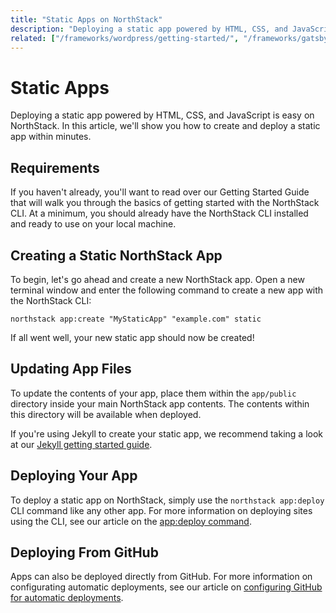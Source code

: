 ```yaml
---
title: "Static Apps on NorthStack"
description: "Deploying a static app powered by HTML, CSS, and JavaScript is easy on NorthStack. In this article, we'll show you how to create and deploy a static app within minutes."
related: ["/frameworks/wordpress/getting-started/", "/frameworks/gatsby/getting-started/", "/frameworks/jekyll/getting-started/"]
---
```


# Static Apps

Deploying a static app powered by HTML, CSS, and JavaScript is easy on NorthStack. In this article, we'll show you how to create and deploy a static app within minutes.

## Requirements

If you haven't already, you'll want to read over our Getting Started Guide that will walk you through the basics of getting started with the NorthStack CLI. At a minimum, you should already have the NorthStack CLI installed and ready to use on your local machine.

## Creating a Static NorthStack App

To begin, let's go ahead and create a new NorthStack app. Open a new terminal window and enter the following command to create a new app with the NorthStack CLI:

```shell
northstack app:create "MyStaticApp" "example.com" static
```

If all went well, your new static app should now be created!

## Updating App Files

To update the contents of your app, place them within the `app/public` directory inside your main NorthStack app contents. The contents within this directory will be available when deployed.

If you're using Jekyll to create your static app, we recommend taking a look at our [Jekyll getting started guide](/frameworks/jekyll/getting-started/).

## Deploying Your App

To deploy a static app on NorthStack, simply use the `northstack app:deploy` CLI command like any other app. For more information on deploying sites using the CLI, see our article on the [app:deploy command](/cli/reference/app/deploy/).

## Deploying From GitHub

Apps can also be deployed directly from GitHub. For more information on configurating automatic deployments, see our article on [configuring GitHub for automatic deployments](/integrations/github/).

